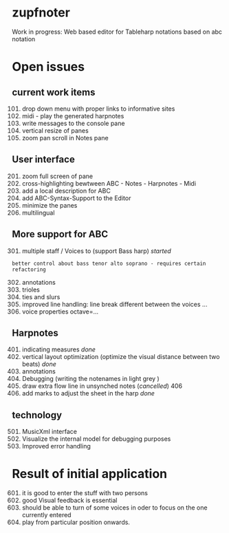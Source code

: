 # zupfnoter

Work in progress: Web based editor for Tableharp notations based on abc
notation

# Open issues

## current work items

101. drop down menu with proper links to informative sites
102. midi - play the generated harpnotes
103. write messages to the console pane
104. vertical resize of panes
105. zoom pan scroll in Notes pane

## User interface

201. zoom full screen of pane
202. cross-highlighting bewtween ABC - Notes - Harpnotes - Midi
203. add a local description for ABC
204. add ABC-Syntax-Support to the Editor
205. minimize the panes
206. multilingual

## More support for ABC

301. multiple staff / Voices to (support Bass harp) *started*

    better control about bass tenor alto soprano - requires certain
    refactoring
302. annotations
303. trioles
304. ties and slurs
305. improved line handling: line break different between the voices ...
306. voice properties octave=...

## Harpnotes

401. indicating measures *done*
402. vertical layout optimization (optimize the visual distance between
    two beats) *done*
403. annotations
404. Debugging (writing the notenames in light grey )
405. draw extra flow line in unsynched notes (*cancelled*) 406
406. add marks to adjust the sheet in the harp *done*

## technology

501. MusicXml interface
502. Visualize the internal model for debugging purposes
503. Improved error handling



# Result of initial application

601. it is good to enter the stuff with two persons
602. good Visual feedback is essential
603. should be able to turn of some voices in oder to focus on the one currently entered
604. play from particular position onwards.

